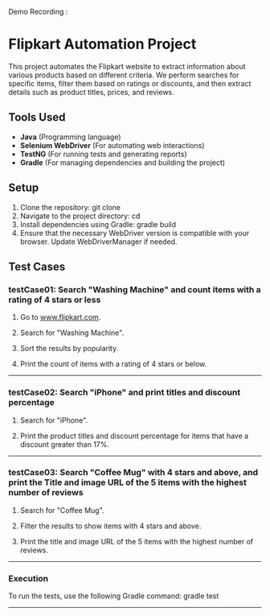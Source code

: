 Demo Recording : 

# Flipkart Automation Project

This project automates the Flipkart website to extract information about various products based on different criteria. We perform searches for specific items, filter them based on ratings or discounts, and then extract details such as product titles, prices, and reviews.

## Tools Used
- **Java** (Programming language)
- **Selenium WebDriver** (For automating web interactions)
- **TestNG** (For running tests and generating reports)
- **Gradle** (For managing dependencies and building the project)

## Setup

1. Clone the repository:
     git clone <repository-url>
2. Navigate to the project directory:
     cd <project-directory>
3. Install dependencies using Gradle:
     gradle build
4. Ensure that the necessary WebDriver version is compatible with your browser. Update WebDriverManager if needed.

## Test Cases

### testCase01: Search "Washing Machine" and count items with a rating of 4 stars or less

1. Go to www.flipkart.com.

2. Search for "Washing Machine".

3. Sort the results by popularity.

4. Print the count of items with a rating of 4 stars or below.

-----------------------------------------------------------------------------------------------------------------------------------------

### testCase02: Search "iPhone" and print titles and discount percentage

1. Search for "iPhone".

2. Print the product titles and discount percentage for items that have a discount greater than 17%.

-----------------------------------------------------------------------------------------------------------------------------------------

### testCase03: Search "Coffee Mug" with 4 stars and above, and print the Title and image URL of the 5 items with the highest number of reviews

1. Search for "Coffee Mug".

2. Filter the results to show items with 4 stars and above.

3. Print the title and image URL of the 5 items with the highest number of reviews.

------------------------------------------------------------------------------------------------------------------------------------------

### Execution
To run the tests, use the following Gradle command: gradle test

------------------------------------------------------------------------------------------------------------------------------------------


